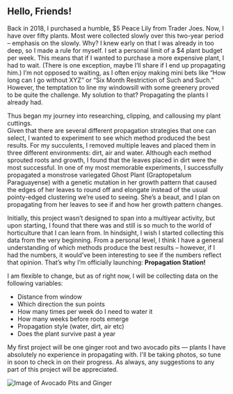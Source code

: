 ## Hello, Friends! 
Back in 2018, I purchased a humble, $5 Peace Lily from Trader Joes. Now, I have over fifty plants. Most were collected slowly over this two-year period – emphasis on the slowly. Why? I knew early on that I was already in too deep, so I made a rule for myself. I set a personal limit of a $4 plant budget per week. This means that if I wanted to purchase a more expensive plant, I had to wait. (There is one exception, maybe I’ll share if I end up propagating him.) 
I’m not opposed to waiting, as I often enjoy making mini bets like “How long can I go without XYZ” or “Six Month Restriction of Such and Such.” However, the temptation to line my windowsill with some greenery proved to be quite the challenge. My solution to that? Propagating the plants I already had. 

Thus began my journey into researching, clipping, and callousing my plant cuttings.  
Given that there are several different propagation strategies that one can select, I wanted to experiment to see which method produced the best results. For my succulents, I removed multiple leaves and placed them in three different environments: dirt, air and water. Although each method sprouted roots and growth, I found that the leaves placed in dirt were the most successful. 
In one of my most memorable experiments, I successfully propagated a monstrose variegated Ghost Plant (Graptopetalum Paraguayense) with a genetic mutation in her growth pattern that caused the edges of her leaves to round off and elongate instead of the usual pointy-edged clustering we’re used to seeing. She’s a beaut, and I plan on propagating from her leaves to see if and how her growth pattern changes.

Initially, this project wasn’t designed to span into a multiyear activity, but upon starting, I found that there was and still is so much to the world of horticulture that I can learn from. In hindsight, I wish I started collecting this data from the very beginning. From a personal level, I think I have a general understanding of which methods produce the best results – however, if I had the numbers, it would’ve been interesting to see if the numbers reflect that opinion. 
That’s why I’m officially launching: **Propagation Station!** 

I am flexible to change, but as of right now, I will be collecting data on the following variables:
*	Distance from window
*	Which direction the sun points
*	How many times per week do I need to water it 
*	How many weeks before roots emerge
*	Propagation style (water, dirt, air etc) 
*	Does the plant survive past a year 

My first project will be one ginger root and two avocado pits — plants I have absolutely no experience in propagating with. I'll be taking photos, so tune in soon to check in on their progress. As always, any suggestions to any part of this project will be appreciated. 

![Image of Avocado Pits and Ginger](https://pbs.twimg.com/media/EXeEd61UEAMdUb9?format=jpg&name=4096x4096)
